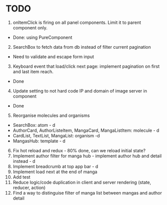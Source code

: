 # TODO

1. onItemClick is firing on all panel components. Limit it to parent component only.

- Done: using PureComponent

2. SearchBox to fetch data from db instead of filter current pagination

- Need to validate and escape form input

3. Keyboard event that load/click next page: implement pagination on first and last item reach.

- Done

4. Update setting to not hard code IP and domain of image server in component

- Done

5. Reorganise molecules and organisms

- SearchBox: atom - d
- AuthorCard, AuthorListeItem, MangaCard, MangaListItem: molecule - d
- CardList, TextList, MangaList: organism -d
- MangasHub: template - d

6. Fix hot reload and redux - 80% done, can we reload initial state?
7. Implement author filter for manga hub - implement author hub and detail instead - d
8. Implement breadcrumb at top app bar - d
9. Implement load next at the end of manga
10. Add test
11. Reduce logic/code duplication in client and server rendering (state, reducer, action)
12. Find a way to distinguise filter of manga list between mangas and author detail
